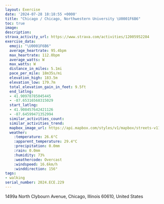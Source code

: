 ```yaml
---
layout: Exercise
date: '2024-07-28 18:18:55 +0000'
title: "Chicago / Chicago, Northwestern University \U0001F6B6"
toc: true
image:
description:
strava_activity_url: https://www.strava.com/activities/12005952284
exercise_data:
  emoji: "\U0001F6B6"
  average_heartrate: 95.4bpm
  max_heartrate: 112.0bpm
  average_watts: W
  max_watts: W
  distance_in_miles: 5.1mi
  pace_per_mile: 18m35s/mi
  elevation_high: 183.5m
  elevation_low: 179.7m
  total_elevation_gain_in_feet: 9.5ft
  end_latlng:
  - 41.90978785045445
  - -87.65316568315029
  start_latlng:
  - 41.908457642421126
  - -87.64599471352994
  similar_activities_count:
  similar_activities_trend:
  mapbox_image_url: https://api.mapbox.com/styles/v1/mapbox/streets-v11/static/path-5+787af2-1.0(ebx~Fzc%7DuOr%40eAd%40%7B%40DAd%40s%40n%40gATY%5Eu%40%5Ee%40fA%7BA%60AeBdHuKl%40gARq%40Bu%40EuCBe%40AQ%3F%5DCy%40D%5B%40cBI%7DDDgDEuECsEE%7BADqBAwBLoABq%40A%7BH%40o%40Fc%40NOVKVAdA%40GZ%3F%60%40Ki%40gAQv%40C%5EK~%40i%40l%40YbG%7BBzAe%40x%40_%40vEaBbK%7DDfC_ALKHQL_BJg%40LWROXIh%40EdFIJGJe%40LO%5EKl%40CUp%40%40B_Bb%40oAGgDD_BGQBWFsAh%40i%40LIHCPHfB%3FXEd%40KZKROPWRo%40VuBj%40_%40TaAr%40%5DNoCt%40oCbAuBp%40%7DB%60Ak%40%5Ee%40RcAZ%7B%40Rm%40HeAFQHKLMh%40KpCIZAND%60NAXCRKJWDkFDe%40BYFMPGj%40A~%40DxBC%5CGTGDOD_BY%3FSBZCJIDe%40DOJEJANFzBJ~O%3Fv%40EXONa%40FkB%3FaCHcD%40%5DFIPCp%40FzGBvOBdFAx%40FNARHLr%40j%40p%40ZnA%7C%40BDAHFL%40JCLIRsBbDYh%40CN%3FLPt%40%40VKd%40Yn%40qCz%40QBKXIj%40Ej%40AjDDDF%40dAELBHFFVBj%40BzBCv%40K%5ESPi%40JOHKPER),pin-s-s+e5b22e(-87.64494,41.90771),pin-s-f+89ae00(-87.65141999999993,41.90986000000001)/auto/800x800?access_token=pk.eyJ1Ijoiam9zaGJlY2ttYW4iLCJhIjoiY205eWR2aDd1MWZ6djJrbXc4a3M0bWZleiJ9.XiG9OWkNcZk2QzjJbxLB4A
  weather:
    :temperature: 26.6°C
    :apparent_temperature: 29.4°C
    :precipitation: 0.0mm
    :rain: 0.0mm
    :humidity: 73%
    :weathercode: Overcast
    :windspeed: 16.6km/h
    :winddirection: 156°
tags:
- walking
serial_number: 2024.ECE.229
---
```

1499a North Clybourn Avenue, Chicago, Illinois 60610, United States
